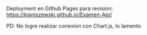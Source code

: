 Deployment en Github Pages para revision: https://kianiszewski.github.io/Examen-Api/

PD: No logre realizar conexion con Chart.js, lo lamento
